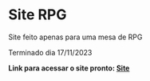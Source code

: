 # Site RPG
 Site feito apenas para uma mesa de RPG

 Terminado dia 17/11/2023

**Link para acessar o site pronto: [Site](https://etcetera-ten.vercel.app)**
